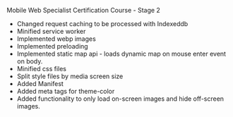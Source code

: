 Mobile Web Specialist Certification Course - Stage 2

* Changed request caching to be processed with Indexeddb
* Minified service worker
* Implemented webp images
* Implemented preloading
* Implemented static map api - loads dynamic map on mouse enter event on body.
* Minified css files
* Split style files by media screen size
* Added Manifest
* Added meta tags for theme-color
* Added functionality to only load on-screen images and hide off-screen images.